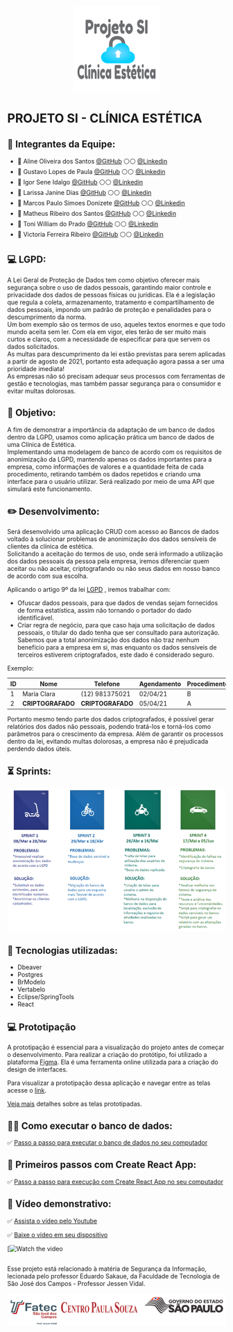 <p align="center">
  <img src="https://github.com/linemarquart/projetosi_clinica_estetica/blob/main/Imagens/logo%20-%20projeto%20si.png" alt="Sublime's custom image"/>
</p>

# PROJETO SI - CLÍNICA ESTÉTICA


## :large_blue_circle: **Integrantes da Equipe:**


- :woman: Aline Oliveira dos Santos [@GitHub](https://github.com/linemarquart) :white_circle::white_circle: [@Linkedin](https://www.linkedin.com/in/aline-oliveira-dos-santos-a36598a8/)
- :man: Gustavo Lopes de Paula [@GitHub](https://github.com/GusttavoLopes) :white_circle::white_circle: [@Linkedin](https://www.linkedin.com/in/gustavo-lopes-3a255117b/)
- :man: Igor Sene Idalgo [@GitHub](https://github.com/IgorS12) :white_circle::white_circle: [@Linkedin](https://www.linkedin.com/in/igor-sene-9a4051172/)
- :woman: Larissa Janine Dias [@GitHub](https://github.com/larijanine) :white_circle::white_circle: [@Linkedin](https://www.linkedin.com/in/larissa-dias-a37935151/)
- :man: Marcos Paulo Simoes Donizete [@GitHub](https://github.com/MarcospsDonizete) :white_circle::white_circle: [@Linkedin](https://www.linkedin.com/in/marcos-paulo-sim%C3%B5es-donizete-7b70aa132/)
- :man: Matheus Ribeiro dos Santos [@GitHub](https://github.com/matheusribss) :white_circle::white_circle: [@Linkedin](https://www.linkedin.com/in/matheus-ribeiro-dos-santos-a9b531b3/)
- :man: Toni William do Prado [@GitHub](https://github.com/toniprado) :white_circle::white_circle: [@Linkedin](https://www.linkedin.com/in/toni-william-a9a425148/)
- :woman: Victoria Ferreira Ribeiro [@GitHub](https://github.com/victoriandujar) :white_circle::white_circle: [@Linkedin](https://www.linkedin.com/in/victoria-ribeiro-09b372208/) 


## :computer: **LGPD:**

A Lei Geral de Proteção de Dados tem como objetivo oferecer mais segurança sobre o uso de dados pessoais, garantindo maior controle e privacidade dos dados de pessoas físicas ou jurídicas. Ela é a legislação que regula a coleta, armazenamento, tratamento e compartilhamento de dados pessoais, impondo um padrão de proteção e penalidades para o descumprimento da norma.   
Um bom exemplo são os termos de uso, aqueles textos enormes e que todo mundo aceita sem ler. Com ela em vigor, eles terão de ser muito mais curtos e claros, com a necessidade de especificar para que servem os dados solicitados.  
As multas para descumprimento da lei estão previstas para serem aplicadas a partir de agosto de 2021, portanto esta adequação agora passa a ser uma prioridade imediata!  
As empresas não só precisam adequar seus processos com ferramentas de gestão e tecnologias, mas também passar segurança para o consumidor e evitar multas dolorosas.  



## :dart: **Objetivo:**
 
A fim de demonstrar a importância da adaptação de um banco de dados dentro da LGPD, usamos como aplicação prática um banco de dados de uma Clínica de Estética.  
Implementando uma modelagem de banco de acordo com os requisitos de anonimização da LGPD, mantendo apenas os dados importantes para a empresa, como informações de valores e a quantidade feita de cada procedimento, retirando também os dados repetidos e criando uma interface para o usuário utilizar. Será realizado por meio de uma API que simulará este funcionamento.  


## :pencil2: **Desenvolvimento:**

Será desenvolvido uma aplicação CRUD com acesso ao Bancos de dados voltado à solucionar problemas de anonimização dos dados sensíveis de clientes da clínica de estética.  
Solicitando a aceitação do termos de uso, onde será informado a utilização dos dados pessoais da pessoa pela empresa, iremos diferenciar quem aceitar ou não aceitar, criptografando ou não seus dados em nosso banco de acordo com sua escolha.  

Aplicando o artigo 9º da lei [LGPD](http://www.planalto.gov.br/ccivil_03/_ato2015-2018/2018/lei/l13709.htm) , iremos trabalhar com:
- Ofuscar dados pessoais, para que dados de vendas sejam fornecidos de forma estatística, assim não tornando o portador do dado identificável.
- Criar regra de negócio, para que caso haja uma solicitação de dados pessoais, o titular do dado tenha que ser consultado para autorização.
Sabemos que a total anonimização dos dados não traz nenhum benefício para a empresa em si, mas enquanto os dados sensíveis de terceiros estiverem criptografados, este dado é considerado seguro.

Exemplo:

|  ID  |  Nome            |   Telefone           |  Agendamento  |  Procedimento  | Valor  |
| ---- | ---------------- | -------------------- | ------------- | -------------  | ------- |
|  1   |  Maria Clara     |   (12) 981375021     |    02/04/21   |        B       | 200,00  |  
|  2   | **CRIPTOGRAFADO**|   **CRIPTOGRAFADO**  |    05/04/21   |        A       | 170,00  |  


Portanto mesmo tendo parte dos dados criptografados, é possível gerar relatórios dos dados não pessoais, podendo tratá-los e torná-los como parâmetros para o crescimento da empresa.
Além de garantir os processos dentro da lei, evitando multas dolorosas, a empresa não é prejudicada perdendo dados úteis.


## :hourglass_flowing_sand: **Sprints:**

<p align="center">
  <img src="https://github.com/linemarquart/projetosi_clinica_estetica/blob/main/Imagens/SPRINT%204.png" alt="Sublime's custom image"/>
</p>


## :red_circle: **Tecnologias utilizadas:**
- Dbeaver
- Postgres
- BrModelo
- Vertabelo
- Eclipse/SpringTools  
- React


## 💻 Prototipação
A prototipação é essencial para a visualização do projeto antes de começar o desenvolvimento.
Para realizar a criação do protótipo, foi utilizado a plataforma [Figma](https://www.figma.com/).
Ela é uma ferramenta online utilizada para a criação do design de interfaces.

Para visualizar a prototipação dessa aplicação e navegar entre as telas acesse o [link](https://www.figma.com/proto/tb0Enfa1oo68woFIiP5zD1/Prot%C3%B3tipo-de-Tela?node-id=25%3A7&scaling=min-zoom&page-id=0%3A1).

[Veja mais](https://github.com/linemarquart/projetosi_clinica_estetica/blob/main/Prototipa%C3%A7%C3%A3o/Prototipa%C3%A7%C3%A3o_Readme.md) detalhes sobre as telas prototipadas. 


## :man_technologist: **Como executar o banco de dados:**

:white_check_mark: [Passo a passo para executar o banco de dados no seu computador](https://github.com/linemarquart/projetosi_clinica_estetica/blob/main/Clinica/Readme.md)


## :art: **Primeiros passos com Create React App:**

:white_check_mark: [Passo a passo para execução com Create React App no seu computador](https://github.com/linemarquart/projetosi_clinica_estetica/tree/main/clinica-front)


## :movie_camera: **Vídeo demonstrativo:**

:white_check_mark: [Assista o vídeo pelo Youtube](https://youtu.be/rtwCHQQRH60)

:white_check_mark: [Baixe o vídeo em seu dispositivo](https://github.com/linemarquart/projetosi_clinica_estetica/blob/main/Imagens/video%20demonstrativo.mp4)



[![Watch the video](https://youtu.be/rtwCHQQRH60)



##

Esse projeto está relacionado à matéria de Segurança da Informação, lecionada pelo professor Eduardo Sakaue, da Faculdade de Tecnologia de São José dos Campos - Professor Jessen Vidal. 

<p align="center">
  <img src="https://github.com/linemarquart/projetosi_clinica_estetica/blob/main/Imagens/logo%20fatec.png" alt="Sublime's custom image"/>
</p>
